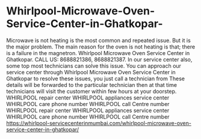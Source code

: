 # Whirlpool-Microwave-Oven-Service-Center-in-Ghatkopar-
  Microwave is not heating is the most common and repeated issue. But it is the major problem. The main reason for the oven is not heating is that; there is a failure in the magnetron.  Whirlpool Microwave Oven Service Center in Ghatkopar.  CALL US: 8688821386, 8688821387.  In our service center also, some top most technicians can solve this issue. You can approach our service center through Whirlpool Microwave Oven Service Center in Ghatkopar to resolve these issues, you just call a technician from These details will be forwarded to the particular technician then at that time technicians will visit the customer within few hours at your doorstep. WHIRLPOOL    repair center WHIRLPOOL    appliances service center   WHIRLPOOL    care phone number WHIRLPOOL    call Centre number WHIRLPOOL    repair center WHIRLPOOL    appliances service center   WHIRLPOOL    care phone number WHIRLPOOL    call Centre number   https://whirlpool-servicecenterinmumbai.com/whirlpool-microwave-oven-service-center-in-ghatkopar/
